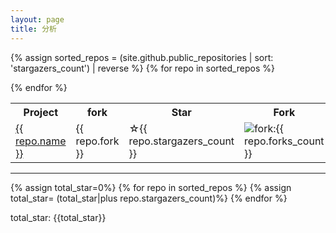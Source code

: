 ```yaml
---
layout: page
title: 分析
---
```



<table>
<tr>
  <th>Project</th>
  <th>fork</th>
  <th>Star</th>
  <th>Fork</th>
  <th>language</th>
  <th>description</th>
</tr>

{% assign sorted_repos = (site.github.public_repositories | sort: 'stargazers_count') | reverse %}
{% for repo in sorted_repos  %}
<tr>
  <td><a href="{{ repo.html_url }}">{{ repo.name }}</a></td>
  <td>{{ repo.fork }}</td>
  <td>☆{{ repo.stargazers_count }}</td>
  <td><img alt="fork:" src="https://www.guofei.site/public/icon/fork.svg">{{ repo.forks_count }}</td>
  <td>{{repo.language}}</td>

  <td>{{ repo.description }}</td>
</tr>
{% endfor %}
</table>

-----------------------

{% assign total_star=0%}
{% for repo in sorted_repos  %}
{% assign total_star= (total_star|plus repo.stargazers_count)%}
{% endfor %}

total_star: {{total_star}}
